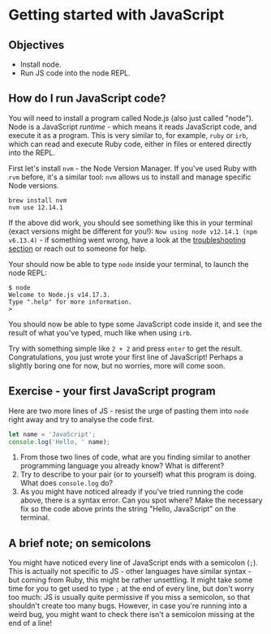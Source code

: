 # Getting started with JavaScript

## Objectives

 * Install node.
 * Run JS code into the node REPL.

## How do I run JavaScript code?

You will need to install a program called Node.js (also just called "node"). Node is a JavaScript *runtime* - which means it reads JavaScript code, and execute it as a program. This is very similar to, for example, `ruby` or `irb`, which can read and execute Ruby code, either in files or entered directly into the REPL.

First let's install `nvm` - the Node Version Manager. If you've used Ruby with `rvm` before, it's a similar tool: `nvm` allows us to install and manage specific Node versions. 

```
brew install nvm
nvm use 12.14.1
```

If the above did work, you should see something like this in your terminal (exact versions might be different for you!): `Now using node v12.14.1 (npm v6.13.4)` - if something went wrong, have a look at the [troubleshooting section](https://github.com/nvm-sh/nvm#troubleshooting-on-macos) or reach out to someone for help.

Your should now be able to type `node` inside your terminal, to launch the node REPL: 
```
$ node
Welcome to Node.js v14.17.3.
Type ".help" for more information.
> 
```

You should now be able to type some JavaScript code inside it, and see the result of what you've typed, much like when using `irb`. 

Try with something simple like `2 + 2` and press `enter` to get the result. Congratulations, you just wrote your first line of JavaScript! Perhaps a slightly boring one for now, but no worries, more will come soon.

## Exercise - your first JavaScript program

Here are two more lines of JS - resist the urge of pasting them into `node` right away and try to analyse the code first.

```javascript
let name = 'JavaScript';
console.log('Hello, ' name);
```

1. From those two lines of code, what are you finding similar to another programming language you already know? What is different?
2. Try to describe to your pair (or to yourself) what this program is doing. What does `console.log` do?
3. As you might have noticed already if you've tried running the code above, there is a syntax error. Can you spot where? Make the necessary fix so the code above prints the string "Hello, JavaScript" on the terminal.

## A brief note; on semicolons

You might have noticed every line of JavaScript ends with a semicolon (`;`). This is actually not specific to JS - other languages have similar syntax - but coming from Ruby, this might be rather unsettling. It might take some time for you to get used to type `;` at the end of every line, but don't worry too much: JS is usually quite permissive if you miss a semicolon, so that shouldn't create too many bugs. However, in case you're running into a weird bug, you might want to check there isn't a semicolon missing at the end of a line!

